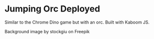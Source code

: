 # Jumping Orc Deployed

Similar to the Chrome Dino game but with an orc. Built with Kaboom JS.

Background image by stockgiu on Freepik
